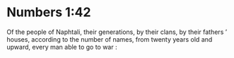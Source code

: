 # Numbers 1:42

Of the people of Naphtali, their generations, by their clans, by their fathers ’ houses, according to the number of names, from twenty years old and upward, every man able to go to war :
